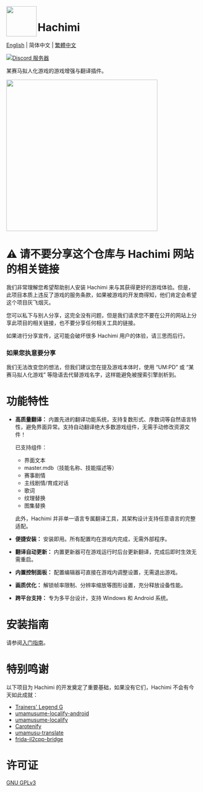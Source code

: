 <img align="left" width="80" height="80" src="assets/icon.png">

# Hachimi

[English](README.md) | 简体中文 | [繁體中文](README-zh_tw.md)

[![Discord 服务器](https://dcbadge.limes.pink/api/server/https://discord.gg/BVEt5FcxEn)](https://discord.gg/BVEt5FcxEn)

某赛马拟人化游戏的游戏增强与翻译插件。

<img height="400" src="assets/screenshot.jpg">

# ⚠️ 请不要分享这个仓库与 Hachimi 网站的相关链接
我们非常理解您希望帮助别人安装 Hachimi 来与其获得更好的游戏体验。但是，此项目本质上违反了游戏的服务条款，如果被游戏的开发商得知，他们肯定会希望这个项目灰飞烟灭。

您可以私下与别人分享，这完全没有问题，但是我们请求您不要在公开的网站上分享此项目的相关链接，也不要分享任何相关工具的链接。

如果进行分享宣传，这可能会破坏很多 Hachimi 用户的体验，请三思而后行。

### 如果您执意要分享
我们无法改变您的想法，但我们建议您在提及游戏本体时，使用 “UM:PD” 或 “某赛马拟人化游戏” 等隐语去代替游戏名字，这样能避免被搜索引擎剖析到。

# 功能特性
- **高质量翻译：** 内置先进的翻译功能系统，支持复数形式、序数词等自然语言特性，避免界面异常。支持自动翻译绝大多数游戏组件，无需手动修改资源文件！

    已支持组件：
    - 界面文本
    - master.mdb（技能名称、技能描述等）
    - 赛事剧情
    - 主线剧情/育成对话
    - 歌词
    - 纹理替换
    - 图集替换

    此外，Hachimi 并非单一语言专属翻译工具，其架构设计支持任意语言的完整适配。

- **便捷安装：** 安装即用。所有配置均在游戏内完成，无需外部程序。
- **翻译自动更新：** 内置更新器可在游戏运行时后台更新翻译，完成后即时生效无需重启。
- **内置控制面板：** 配置编辑器可直接在游戏内调整设置，无需退出游戏。
- **画质优化：** 解锁帧率限制、分辨率缩放等图形设置，充分释放设备性能。
- **跨平台支持：** 专为多平台设计，支持 Windows 和 Android 系统。

# 安装指南
请参阅[入门指南](https://hachimi.leadrdrk.com/docs/hachimi/getting-started.html)。

# 特别鸣谢
以下项目为 Hachimi 的开发奠定了重要基础，如果没有它们，Hachimi 不会有今天如此成就：

- [Trainers' Legend G](https://github.com/MinamiChiwa/Trainers-Legend-G)
- [umamusume-localify-android](https://github.com/Kimjio/umamusume-localify-android)
- [umamusume-localify](https://github.com/GEEKiDoS/umamusume-localify)
- [Carotenify](https://github.com/KevinVG207/Uma-Carotenify)
- [umamusu-translate](https://github.com/noccu/umamusu-translate)
- [frida-il2cpp-bridge](https://github.com/vfsfitvnm/frida-il2cpp-bridge)

# 许可证
[GNU GPLv3](LICENSE)
